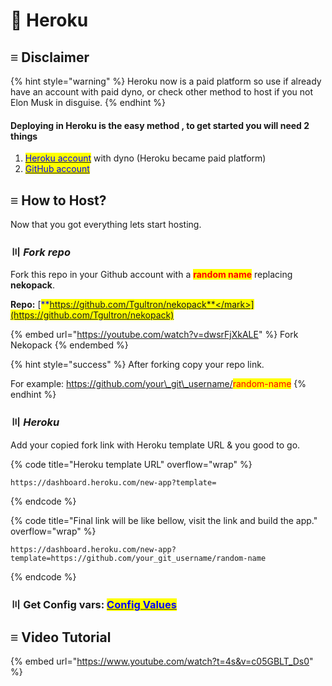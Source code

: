 # 📕 Heroku

## ≡ Disclaimer

{% hint style="warning" %}
Heroku now is a paid platform so use if already have an account with paid dyno, or check other method to host if you not Elon Musk in disguise.
{% endhint %}

#### Deploying in Heroku is the easy method , to get started you will need 2 things

1. [<mark style="color:blue;">Heroku account</mark>](https://id.heroku.com/login) with dyno (Heroku became paid platform)
2. [<mark style="color:blue;">GitHub account</mark>](https://github.com/)

## ≡ How to Host?

Now that you got everything lets start hosting.

### 〣 _Fork repo_ <a href="#install-packages" id="install-packages"></a>

Fork this repo in your Github account with a <mark style="color:red;">**random name**</mark> replacing **nekopack**.

**Repo:** [<mark style="color:blue;">**https://github.com/Tgultron/nekopack**</mark>](https://github.com/Tgultron/nekopack)

{% embed url="https://youtube.com/watch?v=dwsrFjXkALE" %}
Fork Nekopack
{% endembed %}

{% hint style="success" %}
After forking copy your repo link.

For example: https://github.com/your\_git\_username/<mark style="color:red;">random-name</mark>
{% endhint %}

### 〣 _Heroku_ <a href="#install-packages" id="install-packages"></a>

Add your copied fork link with Heroku template URL & you good to go.

{% code title="Heroku template URL" overflow="wrap" %}
```http
https://dashboard.heroku.com/new-app?template=
```
{% endcode %}

{% code title="Final link will be like bellow, visit the link and build the app." overflow="wrap" %}
```http
https://dashboard.heroku.com/new-app?template=https://github.com/your_git_username/random-name
```
{% endcode %}

### 〣 Get Config vars: [<mark style="color:blue;">**Config Values**</mark>](../variables/config-vars.md#mandatory-vars) <a href="#edit-config" id="edit-config"></a>

## ≡ Video Tutorial <a href="#edit-config" id="edit-config"></a>

{% embed url="https://www.youtube.com/watch?t=4s&v=c05GBLT_Ds0" %}
